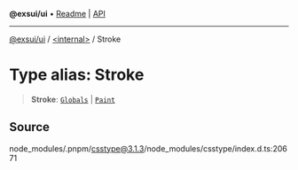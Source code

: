**@exsui/ui** • [Readme](../../README.md) \| [API](../../globals.md)

***

[@exsui/ui](../../README.md) / [\<internal\>](../README.md) / Stroke

# Type alias: Stroke

> **Stroke**: [`Globals`](Globals.md) \| [`Paint`](Paint.md)

## Source

node\_modules/.pnpm/csstype@3.1.3/node\_modules/csstype/index.d.ts:20671
